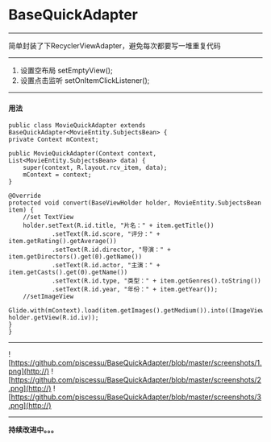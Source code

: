 # BaseQuickAdapter
---
简单封装了下RecyclerViewAdapter，避免每次都要写一堆重复代码

---
1. 设置空布局 setEmptyView();
2. 设置点击监听 setOnItemClickListener();

---

#### 用法
    public class MovieQuickAdapter extends BaseQuickAdapter<MovieEntity.SubjectsBean> {
    private Context mContext;

    public MovieQuickAdapter(Context context, List<MovieEntity.SubjectsBean> data) {
        super(context, R.layout.rcv_item, data);
        mContext = context;
    }

    @Override
    protected void convert(BaseViewHolder holder, MovieEntity.SubjectsBean item) {
        //set TextView
        holder.setText(R.id.title, "片名：" + item.getTitle())
                .setText(R.id.score, "评分：" + item.getRating().getAverage())
                .setText(R.id.director, "导演：" + item.getDirectors().get(0).getName())
                .setText(R.id.actor, "主演：" + item.getCasts().get(0).getName())
                .setText(R.id.type, "类型：" + item.getGenres().toString())
                .setText(R.id.year, "年份：" + item.getYear());
        //setImageView
        Glide.with(mContext).load(item.getImages().getMedium()).into((ImageView) holder.getView(R.id.iv));
    }
    }
---

![https://github.com/piscessu/BaseQuickAdapter/blob/master/screenshots/1.png](http://)
![https://github.com/piscessu/BaseQuickAdapter/blob/master/screenshots/2.png](http://)
![https://github.com/piscessu/BaseQuickAdapter/blob/master/screenshots/3.png](http://)


---
**持续改进中。。。**